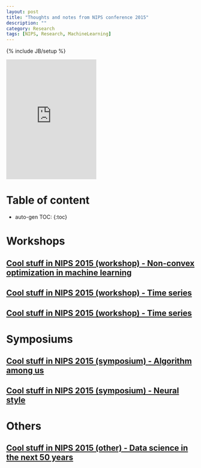 ```yaml
---
layout: post
title: "Thoughts and notes from NIPS conference 2015"
description: ""
category: Research
tags: [NIPS, Research, MachineLearning]
---
```

{% include JB/setup %}
<script type="text/javascript"
 src="http://cdn.mathjax.org/mathjax/latest/MathJax.js?config=TeX-AMS-MML_HTMLorMML">
</script>
 


<iframe src="https://onedrive.live.com/embed?cid=C8F22FB4EF2311AF&resid=C8F22FB4EF2311AF%2132210&authkey=AJDVDDc5-wB71d4" width="240" height="320" frameborder="0" scrolling="no"></iframe>



# Table of content
* auto-gen TOC:
{:toc}


# Workshops

## [Cool stuff in NIPS 2015 (workshop) - Non-convex optimization in machine learning]({{site.url}}/research/2015/12/26/notes-from-nips-2015-workshop-of-non-convex-optimization-in-machine-learning/)

## [Cool stuff in NIPS 2015 (workshop) - Time series]({{site.url}}/research/2015/12/25/notes-from-nips-time-series-workshop-2015/)

## [Cool stuff in NIPS 2015 (workshop) - Time series]({{site.url}}/research/2015/12/25/notes-from-nips-time-series-workshop-2015/)

# Symposiums

## [Cool stuff in NIPS 2015 (symposium) - Algorithm among us]({{site.url}}/research/2016/01/19/cool-stuff-in-nips-2015-symposium-algorithm-among-us/)

## [Cool stuff in NIPS 2015 (symposium) - Neural style]({{site.url}}/research/2016/01/05/cool-thing-in-nips-2016---neural-style/)

# Others

## [Cool stuff in NIPS 2015 (other) - Data science in the next 50 years]({{site.url}}/research/2015/12/31/data-science-in-the-next-50-years/)
